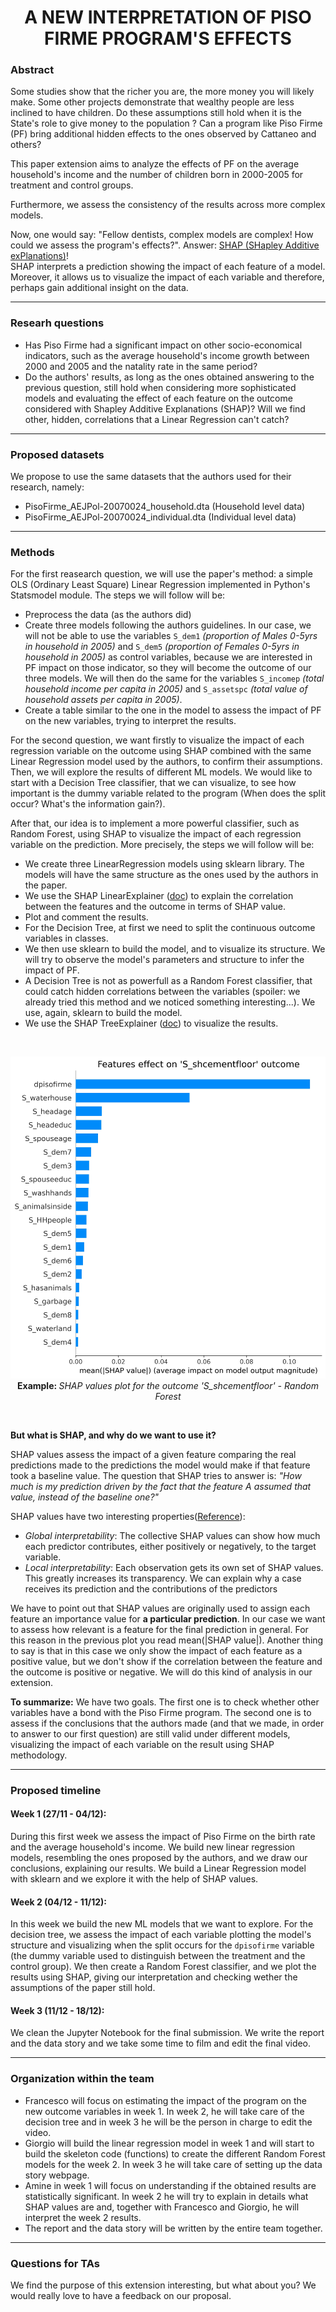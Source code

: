 <h1 align="center">A NEW INTERPRETATION OF PISO FIRME PROGRAM'S EFFECTS</h1>

### Abstract


Some studies show that the richer you are, the more money you will likely make. Some other projects demonstrate that wealthy people are less inclined to have children. Do these assumptions still hold when it is the State's role to give money to the population ?  Can a program like Piso Firme (PF) bring additional hidden effects to the ones observed by Cattaneo and others?

This paper extension aims to analyze the effects of PF on the  average household's income and the number of children born in 2000-2005 for treatment and control groups. 

Furthermore, we assess the consistency of the results across more complex models.

Now, one would say: "Fellow dentists, complex models are complex! How could we assess the program's effects?". Answer:  <a href="https://papers.nips.cc/paper/2017/file/8a20a8621978632d76c43dfd28b67767-Paper.pdf"> SHAP (SHapley Additive exPlanations)</a>!  
SHAP interprets a prediction showing the impact of each feature of a model. Moreover, it allows us to visualize the impact of each variable and therefore, perhaps gain additional insight on the data.

---

### Researh questions

- Has Piso Firme had a significant impact on other socio-economical indicators, such as the average household's income growth between 2000 and 2005 and the natality rate in the same period?
- Do the authors' results, as long as the ones obtained answering to the previous question, still hold when considering more sophisticated models and evaluating the effect of each feature on the outcome considered with Shapley Additive Explanations (SHAP)? Will we find other, hidden, correlations that a Linear Regression can't catch?

---

### Proposed datasets

We propose to use the same datasets that the authors used for their research, namely:

- PisoFirme_AEJPol-20070024_household.dta (Household level data)
- PisoFirme_AEJPol-20070024_individual.dta (Individual level data)

---

### Methods

For the first reasearch question, we will use the paper's method: a simple OLS (Ordinary Least Square) Linear Regression implemented in Python's Statsmodel module. The steps we will follow will be:

- Preprocess the data (as the authors did)
- Create three models following the authors guidelines. In our case, we will not be able to use the variables `S_dem1` *(proportion of Males 0-5yrs in household in 2005)* and `S_dem5` *(proportion of Females 0-5yrs in household in 2005)* as control variables, because we are interested in PF impact on those indicator, so they will become the outcome of our three models. We will then do the same for the variables `S_incomep` *(total household income per capita in 2005)* and `S_assetspc` *(total value of household assets per capita in 2005)*.
- Create a table similar to the one in the model to assess the impact of PF on the new variables, trying to interpret the results.

For the second question, we want firstly to visualize the impact of each regression variable on the outcome using SHAP combined with the same Linear Regression model used by the authors, to confirm their assumptions. Then, we will explore the results of different ML models. We would like to start with a Decision Tree classifier, that we can visualize, to see how important is the dummy variable related to the program (When does the split occur? What's the information gain?).

After that, our idea is to implement a more powerful classifier, such as Random Forest, using SHAP to visualize the impact of each regression variable on the prediction. More precisely, the steps we will follow will be:

- We create three LinearRegression models using sklearn library. The models will have the same structure as the ones used by the authors in the paper.
- We use the SHAP LinearExplainer (<a href="https://shap.readthedocs.io/en/latest/generated/shap.LinearExplainer.html#shap.LinearExplainer">doc</a>) to explain the correlation between the features and the outcome in terms of SHAP value. 
- Plot and comment the results.
- For the Decision Tree, at first we need to split the continuous outcome variables in classes.
- We then use sklearn to build the model, and to visualize its structure. We will try to observe the model's parameters and structure to infer the impact of PF.
- A Decision Tree is not as powerfull as a Random Forest classifier, that could catch hidden correlations between the variables (spoiler: we already tried this method and we noticed something interesting...). We use, again, sklearn to build the model.
- We use the SHAP TreeExplainer (<a href="https://shap.readthedocs.io/en/latest/generated/shap.TreeExplainer.html#shap.TreeExplainer">doc</a>) to visualize the results.

<br />
<p align="center">
    <img src='./summary_plot1.jpg' style="width: 600px;">
    <br />
    <b>Example: </b>
    <i>SHAP values plot for the outcome 'S_shcementfloor' - Random Forest</i>
</p>
<br />



__But what is SHAP, and why do we want to use it?__ 

SHAP values assess the impact of a given feature comparing the real predictions made to the predictions the model would make if that feature took a baseline value.
The question that SHAP tries to answer is: _"How much is my prediction driven by the fact that the feature A assumed that value, instead of the baseline one?"_

SHAP values have two interesting properties(<a href="https://towardsdatascience.com/explain-your-model-with-the-shap-values-bc36aac4de3d">Reference</a>):

- *Global interpretability*: The collective SHAP values can show how much each predictor contributes, either positively or negatively, to the target variable.
- *Local interpretability*: Each observation gets its own set of SHAP values. This greatly increases its transparency. We can explain why a case receives its prediction and the contributions of the predictors

We have to point out that SHAP values are originally used to assign each feature an importance value for **a particular prediction**. In our case we want to assess how relevant is a feature for the final prediction in general. For this reason
in the previous plot you read mean(|SHAP value|). Another thing to say is that in this case we only show the impact of each feature as a positive value, but we don't show if the correlation between the feature and the outcome is positive or negative. We will do this kind of analysis in our extension.

__To summarize:__ We have two goals. The first one is to check whether other variables have a bond with the Piso Firme program. The second one is to assess if the conclusions that the authors made (and that we made, in order to answer to our first question) are still valid under different models, visualizing the impact of each variable on the result using SHAP methodology.

___

### Proposed timeline

#### Week 1 (27/11 - 04/12):

During this first week we assess the impact of Piso Firme on the birth rate and the average household's income. 
We build new linear regression models, resembling the ones proposed by the authors, and we draw our conclusions, explaining our results.
We build a Linear Regression model with sklearn and we explore it with the help of SHAP values.

#### Week 2 (04/12 - 11/12):

In this week we build the new ML models that we want to explore. For the decision tree, we assess the impact of each variable plotting the model's structure and visualizing when the split occurs for the `dpisofirme` variable (the dummy variable used to distinguish between the treatment and the control group). We then create a Random Forest classifier, and we plot the results using SHAP, giving our interpretation and checking wether the assumptions of the paper still hold.


#### Week 3 (11/12 - 18/12):

We clean the Jupyter Notebook for the final submission. We write the report and the data story and we take some time to film and edit the final video.

___

### Organization within the team

- Francesco will focus on estimating the impact of the program on the new outcome variables in week 1. In week 2, he will take care of the decision tree and in week 3 he will be the person in charge to edit the video.
- Giorgio will build the linear regression model in week 1 and will start to build the skeleton code (functions) to create the different Random Forest models for the week 2. In week 3 he will take care of setting up the data story webpage.
- Amine in week 1 will focus on understanding if the obtained results are statistically significant. In week 2 he will try to explain in details what SHAP values are and, together with Francesco and Giorgio, he will interpret the week 2 results.
- The report and the data story will be written by the entire team together.

---

### Questions for TAs

We find the purpose of this extension interesting, but what about you? We would really love to have a feedback on our proposal.









